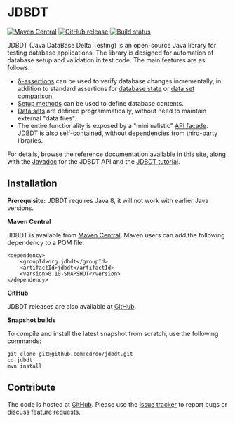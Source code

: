 # JDBDT 

[![Maven Central](https://maven-badges.herokuapp.com/maven-central/org.jdbdt/jdbdt/badge.svg?style=flat)](https://maven-badges.herokuapp.com/maven-central/org.jdbdt/jdbdt)
[![GitHub release](https://img.shields.io/github/release/edrdo/jdbdt.svg)](https://github.com/edrdo/jdbdt/releases)
[![Build status](https://api.travis-ci.org/edrdo/jdbdt.png?branch=master)](https://travis-ci.org/edrdo/jdbdt)

JDBDT (Java DataBase Delta Testing) is an open-source Java library for 
testing database applications. The library is designed for automation 
of database setup and validation in test code. The main features are as follows:

* [&delta;-assertions](DBAssertions.html#DeltaAssertions) can be used to verify 
database changes incrementally, in addition to standard
assertions for [database state](DBAssertions.html#StateAssertions) 
or [data set comparison](DBAssertions.html#DataSetAssertions).
* [Setup methods](DBSetup.html) can be used to define database contents. 
* [Data sets](DataSets.html) are defined programmatically,
without need to maintain external "data files". 
* The entire functionality is exposed by a "minimalistic" 
[API facade](Facade.html). JDBDT is also self-contained,
without dependencies from third-party libraries.

For details,  browse the reference documentation 
available in this site, along with the [Javadoc](apidocs/index.html?org/jdbdt/JDBDT.html) for the JDBDT API and the [JDBDT tutorial](Tutorial.html).

## Installation 

**Prerequisite:** JDBDT requires Java 8, it will not work 
with earlier Java versions. 

**Maven Central**

JDBDT is available from [Maven Central](http://search.maven.org/#search%7Cga%7C1%7Cjdbdt).
Maven users can add the following dependency to a POM file:


	<dependency>
		<groupId>org.jdbdt</groupId>
        <artifactId>jdbdt</artifactId>
        <version>0.10-SNAPSHOT</version>
    </dependency>
    
**GitHub**

JDBDT releases are also available
at [GitHub](https://github.com/edrdo/jdbdt/releases).

**Snapshot builds**

To compile and install the latest snapshot from scratch, use
the following commands:

	git clone git@github.com:edrdo/jdbdt.git
	cd jdbdt
	mvn install 

## Contribute

The code is hosted at [GitHub](https://github.com/edrdo/jdbdt).
Please use the [issue tracker](https://github.com/edrdo/jdbdt/issues)
to report bugs or discuss feature requests.

	

